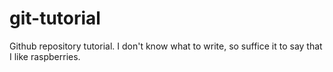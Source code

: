 # git-tutorial
Github repository tutorial.
I don't know what to write, so suffice it to say that I like raspberries.
